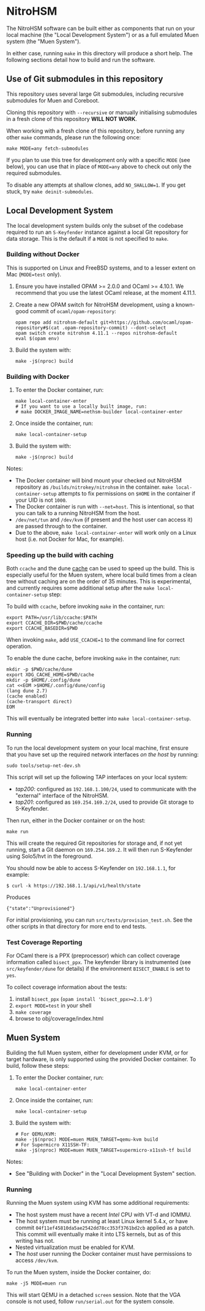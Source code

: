 # NitroHSM

The NitroHSM software can be built either as components that run on your local machine (the "Local Development System") or as a full emulated Muen system (the "Muen System").

In either case, running `make` in this directory will produce a short help. The following sections detail how to build and run the software.

## Use of Git submodules in this repository

This repository uses several large Git submodules, including recursive submodules for Muen and Coreboot.

Cloning this repository with `--recursive` or manually initialising submodules in a fresh clone of this repository **WILL NOT WORK**.

When working with a fresh clone of this repository, before running any other `make` commands, please run the following once:

    make MODE=any fetch-submodules

If you plan to use this tree for development only with a specific `MODE` (see below), you can use that in place of `MODE=any` above to check out only the required submodules.

To disable any attempts at shallow clones, add `NO_SHALLOW=1`. If you get stuck, try `make deinit-submodules`.

## Local Development System

The local development system builds only the subset of the codebase required to run an `S-Keyfender` instance against a local Git repository for data storage. This is the default if a `MODE` is not specified to `make`.

### Building without Docker

This is supported on Linux and FreeBSD systems, and to a lesser extent on Mac (`MODE=test` only).

1. Ensure you have installed OPAM >= 2.0.0 and OCaml >= 4.10.1. We recommend that you use the latest OCaml release, at the moment 4.11.1.
2. Create a new OPAM switch for NitroHSM development, using a known-good commit of `ocaml/opam-repository`:
    
       opam repo add nitrohsm-default git+https://github.com/ocaml/opam-repository#$(cat .opam-repository-commit) --dont-select
       opam switch create nitrohsm 4.11.1 --repos nitrohsm-default
       eval $(opam env)

3. Build the system with:

       make -j$(nproc) build

### Building with Docker

1. To enter the Docker container, run:

       make local-container-enter
       # If you want to use a locally built image, run:
       # make DOCKER_IMAGE_NAME=nethsm-builder local-container-enter
   
2. Once inside the container, run:

       make local-container-setup

3. Build the system with:

       make -j$(nproc) build

Notes:

- The Docker container will bind mount your checked out NitroHSM repository as `/builds/nitrokey/nitrohsm` in the container. `make local-container-setup` attempts to fix permissions on `$HOME` in the container if your UID is not `1000`.
- The Docker container is run with `--net=host`. This is intentional, so that you can talk to a running NitroHSM from the host.
- `/dev/net/tun` and `/dev/kvm` (if present and the host user can access it) are passed through to the container.
- Due to the above, `make local-container-enter` will work only on a Linux host (i.e. not Docker for Mac, for example).

### Speeding up the build with caching

Both `ccache` and the dune [cache](https://github.com/ocaml/dune/blob/master/doc/caching.rst) can be used to speed up the build. This is especially useful for the Muen system, where local build times from a clean tree without caching are on the order of 35 minutes. This is experimental, and currently requires some additional setup after the `make local-container-setup` step:

To build with `ccache`, before invoking `make` in the container, run:

```
export PATH=/usr/lib/ccache:$PATH
export CCACHE_DIR=$PWD/cache/ccache
export CCACHE_BASEDIR=$PWD
```

When invoking `make`, add `USE_CCACHE=1` to the command line for correct operation.

To enable the dune cache, before invoking `make` in the container, run:

```
mkdir -p $PWD/cache/dune
export XDG_CACHE_HOME=$PWD/cache
mkdir -p $HOME/.config/dune
cat <<EOM >$HOME/.config/dune/config
(lang dune 2.7)
(cache enabled)
(cache-transport direct)
EOM
```

This will eventually be integrated better into `make local-container-setup`.

### Running

To run the local development system on your local machine, first ensure that you have set up the required network interfaces _on the host_ by running:

```
sudo tools/setup-net-dev.sh
```

This script will set up the following TAP interfaces on your local system:

- _tap200_: configured as `192.168.1.100/24`, used to communicate with the "external" interface of the NitroHSM.
- _tap201_: configured as `169.254.169.2/24`, used to provide Git storage to S-Keyfender.

Then run, either in the Docker container or on the host:

```
make run
```

This will create the required Git repositories for storage and, if not yet running, start a Git daemon on `169.254.169.2`. It will then run S-Keyfender using Solo5/hvt in the foreground.

You should now be able to access S-Keyfender on `192.168.1.1`, for example:

```
$ curl -k https://192.168.1.1/api/v1/health/state
```

Produces

```
{"state":"Unprovisioned"}
```

For initial provisioning, you can run `src/tests/provision_test.sh`. See the other scripts in that directory for more end to end tests.

### Test Coverage Reporting

For OCaml there is a PPX (preprocessor) which can collect coverage information called `bisect_ppx`. The keyfender library is instrumented (see `src/keyfender/dune` for details) if the environment `BISECT_ENABLE` is set to `yes`.

To collect coverage information about the tests:

1. install `bisect_ppx` (`opam install 'bisect_ppx>=2.1.0'`)
2. `export MODE=test` in your shell
3. `make coverage`
5. browse to obj/coverage/index.html

## Muen System

Building the full Muen system, either for development under KVM, or for target hardware, is only supported using the provided Docker container. To build, follow these steps:

1. To enter the Docker container, run:

       make local-container-enter
   
2. Once inside the container, run:

       make local-container-setup

3. Build the system with:

       # For QEMU/KVM:
       make -j$(nproc) MODE=muen MUEN_TARGET=qemu-kvm build
       # For Supermicro X11SSH-TF:
       make -j$(nproc) MODE=muen MUEN_TARGET=supermicro-x11ssh-tf build

Notes:

- See "Building with Docker" in the "Local Development System" section.

### Running

Running the Muen system using KVM has some additional requirements:

- The host system must have a recent _Intel_ CPU with VT-d and IOMMU.
- The host system must be running at least Linux kernel 5.4.x, or have commit `04f11ef45810da5ae2542dd78cc353f3761bd2cb` applied as a patch. This commit will eventually make it into LTS kernels, but as of this writing has not.
- Nested virtualization must be enabled for KVM.
- The _host_ user running the Docker container must have permissions to access `/dev/kvm`.

To run the Muen system, inside the Docker container, do:

```
make -j5 MODE=muen run
```

This will start QEMU in a detached `screen` session. Note that the VGA console is not used, follow `run/serial.out` for the system console.

